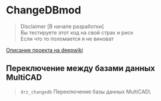 # ChangeDBmod
>Disclaimer 
[В начале разработки]\
Вы тестируете этот код на свой страх и риск\
Если что то поломается я не виноват
 
[Описание проекта на deepwiki](https://deepwiki.com/doctorRaz/ChangedbMod)
 

## Переключение между базами данных MultiCAD
 
 > `drz_changedb`	Переключение базы данных MultiCAD\


